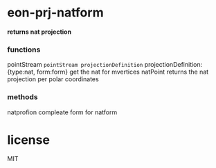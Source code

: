  
# eon-prj-natform 
**returns nat projection** 
 
### functions 
pointStream 
`pointStream projectionDefinition` 
projectionDefinition: {type:nat, form:form} 
get the nat for mvertices 
natPoint returns the nat projection per polar coordinates 
 
### methods 
natprofion 
 compleate form for natform 
 
# license 
MIT